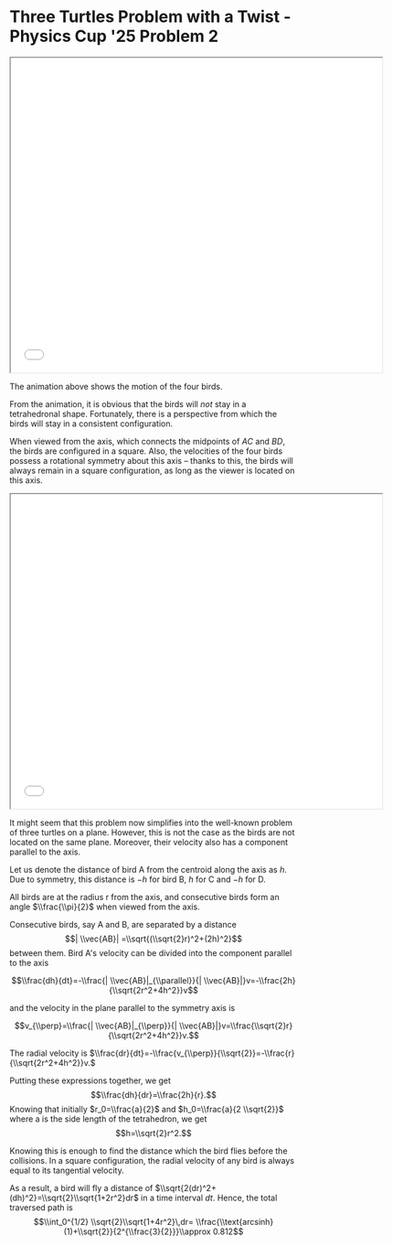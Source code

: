 # Three Turtles Problem with a Twist - Physics Cup '25 Problem 2

<iframe src="../Files/anim1.html" width="650" height="550"></iframe>

The animation above shows the motion of the four birds. 

From the animation, it is obvious that the birds will *not* stay in a tetrahedronal shape. Fortunately, there is a perspective from which the birds will stay in a consistent configuration.

When viewed from the axis, which connects the midpoints of $AC$ and $BD$, the birds are configured in a square. Also, the velocities of the four birds possess a rotational symmetry about this axis – thanks to this, the birds will always remain in a square configuration, as long as the viewer is located on this axis.

<iframe src="../Files/anim2.html" width="650" height="550"></iframe>

It might seem that this problem now simplifies into the well-known problem of three turtles on a plane. However, this is not the case as the birds are not located on the same plane. Moreover, their velocity also has a component parallel to the axis.

Let us denote the distance of bird A from the centroid along the axis as $h$. Due to symmetry, this distance is $-h$ for bird B, $h$ for C and $-h$ for D. 

All birds are at the radius r from the axis, and consecutive birds form an angle $\\frac{\\pi}{2}$ when viewed from the axis.

Consecutive birds, say A and B, are separated by a distance $$| \\vec{AB}| =\\sqrt{(\\sqrt{2}r)^2+(2h)^2}$$ between them. Bird A's velocity can be divided into the component parallel to the axis

$$\\frac{dh}{dt}=-\\frac{| \\vec{AB}|_{\\parallel}}{| \\vec{AB}|}v=-\\frac{2h}{\\sqrt{2r^2+4h^2}}v$$ 

and the velocity in the plane parallel to the symmetry axis is

$$v_{\\perp}=\\frac{| \\vec{AB}|_{\\perp}}{| \\vec{AB}|}v=\\frac{\\sqrt{2}r}{\\sqrt{2r^2+4h^2}}v.$$

The radial velocity is $\\frac{dr}{dt}=-\\frac{v_{\\perp}}{\\sqrt{2}}=-\\frac{r}{\\sqrt{2r^2+4h^2}}v.$

Putting these expressions together, we get $$\\frac{dh}{dr}=\\frac{2h}{r}.$$ 
Knowing that initially $r_0=\\frac{a}{2}$ and $h_0=\\frac{a}{2 \\sqrt{2}}$ where a is the side length of the tetrahedron, we get $$h=\\sqrt{2}r^2.$$

Knowing this is enough to find the distance which the bird flies before the collisions. In a square configuration, the radial velocity of any bird is always equal to its tangential velocity.

As a result, a bird will fly a distance of $\\sqrt{2(dr)^2+(dh)^2}=\\sqrt{2}\\sqrt{1+2r^2}dr$ in a time interval $dt$. Hence, the total traversed path is $$\\int_0^{1/2} \\sqrt{2}\\sqrt{1+4r^2}\,dr= \\frac{\\text{arcsinh}(1)+\\sqrt{2}}{2^{\\frac{3}{2}}}\\approx 0.812$$
